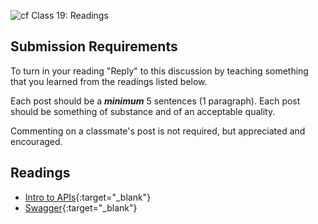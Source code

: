 ![cf](http://i.imgur.com/7v5ASc8.png) Class 19: Readings

## Submission Requirements
To turn in your reading "Reply" to this discussion by teaching something that you learned from the 
readings listed below.

Each post should be a ***minimum*** 5 sentences (1 paragraph). Each post should be something of substance and 
of an acceptable quality. 

Commenting on a classmate's post is not required, but appreciated and encouraged.


## Readings
- [Intro to APIs](https://docs.microsoft.com/en-us/aspnet/core/tutorials/first-web-api?view=aspnetcore-2.1){:target="_blank"} 
- [Swagger](https://docs.microsoft.com/en-us/aspnet/core/tutorials/web-api-help-pages-using-swagger?tabs=visual-studio&view=aspnetcore-2.1){:target="_blank"} 